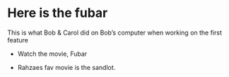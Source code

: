 # Here is the fubar

This is what Bob & Carol did on Bob’s computer when working on the first feature

- Watch the movie, Fubar

- Rahzaes fav movie is the sandlot.
